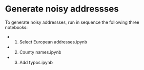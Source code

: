 Generate noisy addressses
==============================

To generate noisy addressses, run in sequence the following three notebooks:

* 1. Select European addresses.ipynb
* 2. County names.ipynb
* 3. Add typos.ipynb
